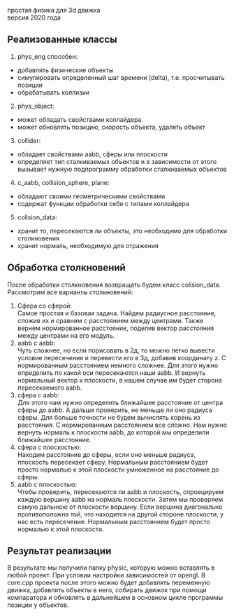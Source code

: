 простая физика для 3d движка\
версия 2020 года

## Реализованные классы
1) phys_eng способен:
-  добавлять физические объекты
-  симулировать определенный шаг времени (delta), т.е. просчитывать позиции
-  обрабатывать коллизии
2) phys_object:
- может обладать свойствами коллайдера
- может обновлять позицию, скорость объекта, удалять объект
3) collider:
-  обладает свойствами aabb, сферы или плоскости
- определяет тип сталкиваемых объектов и в зависимости от этого вызывает нужную подпрограмму обработки сталкиваемых объектов
4) c_aabb, collision_sphere, plane:
-  обладают своими геометрическими свойствами
-  содержат функции обработки себя с типами коллайдера
5) colision_data:
-  хранит то, пересекаются ли объекты, это необходимо для обработки столкновения
-  хранит нормаль, необходимую для отражения
## Обработка столкновений
После обработки столкновения возвращать будем класс colision_data. Рассмотрим все варианты столкновений:
1) Сфера со сферой:\
Самое простая и базовая задача. Найдем радиусное расстояние, сложив их и сравним с расстоянием между центрами. Также вернем нормированное расстояние, поделив вектор расстояния между центрами на его модуль.
2) aabb с aabb:\
Чуть сложнее, но если порисовать в 2д, то можно легко вывести условие пересечения и перевести его в 3д, добавив координату z. С нормированным расстоянием немного сложнее. Для этого нужно определить по какой оси пересекаются наши aabb. И вернуть нормальный вектор к плоскости, в нашем случае им будет сторона пересекаемого aabb.
3) сфера с aabb:\
Для этого нам нужно определить ближайшее расстояние от центра сферы до aabb. А дальше проверить, не меньше ли оно радиуса сферы. Для больше точности не будем вычислять корень из расстояния. С нормированным расстоянием все сложно. Нам нужно вернуть нормаль к плоскости aabb, до которой мы определили ближайшее расстояние.
4) сфера с плоскостью:\
Находим расстояние до сферы, если оно меньше радиуса, плоскость пересекает сферу. Нормальным расстоянием будет просто нормалью к этой плоскости умноженное на расстояние до сферы.
5) aabb с плоскостью:\
Чтобы проверить, пересекаются ли aabb и плоскость, спроецируем каждую вершину aabb на нормаль плоскости. Затем мы проверяем самую дальнюю от плоскости вершину. Если вершина диагонально противоположна той, что находится на другой стороне плоскости, у нас есть пересечение. Нормальным расстоянием будет просто нормалью к этой плоскости.
## Результат реализации
В результате мы получили папку physic, которую можно вставлять в любой проект. При условии настройки зависимостей от opengl. В core.cpp проекта после этого можно будет добавлять переменную движка, добавлять объекты в него, собирать движок при помощи компаратора и обновлять в дальнейшем в основном цикле программы позиции у объектов. 
